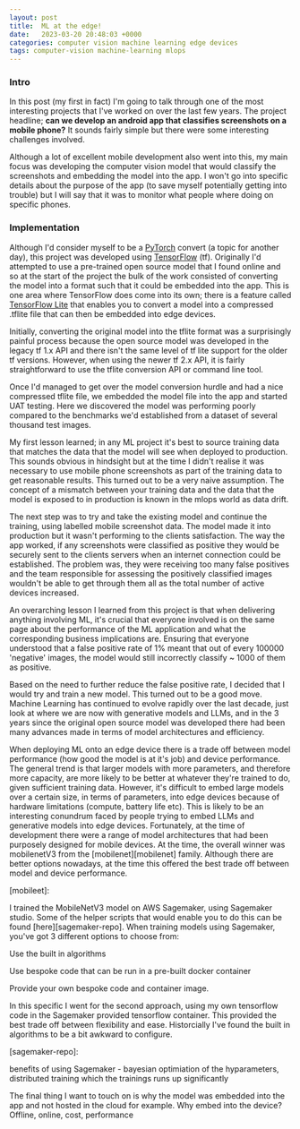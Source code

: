 ```yaml
---
layout: post
title:  ML at the edge!
date:   2023-03-20 20:48:03 +0000
categories: computer vision machine learning edge devices
tags: computer-vision machine-learning mlops
---
```


### Intro

In this post (my first in fact) I'm going to talk through one of the most interesting projects that I've worked on over the 
last few years. The project headline; __can we develop an android app that classifies screenshots on a mobile phone?__
It sounds fairly simple but there were some interesting challenges involved. 

Although a lot of excellent mobile development also went into this, my main focus was developing the computer vision model that would
classify the screenshots and embedding the model into the app. I won't go into specific details about the purpose of the app
(to save myself potentially getting into trouble) but I will say that it was to monitor what people where doing on specific phones.

### Implementation

Although I'd consider myself to be a [PyTorch][pytorch] convert (a topic for another day), 
this project was developed using [TensorFlow][tensorflow] (tf). Originally I'd attempted to use a pre-trained 
open source model that I found online and so at the start of the project 
the bulk of the work consisted of converting the model into a format such that it could be embedded into the app. This is one 
area where TensorFlow does come into its own; there is a feature called [TensorFlow Lite][tflite] that
enables you to convert a model into a compressed .tflite file that can then be embedded into edge devices. 

[tflite]: https://www.tensorflow.org/lite
[pytorch]: https://pytorch.org/ 
[tensorflow]: https://www.tensorflow.org/ 

Initially, converting the original model into the tflite format was a surprisingly painful
process because the open source model was developed in the legacy tf 1.x API and there isn't the same level 
of tf lite support for the older tf versions. However, when using the newer tf 2.x API, it is fairly straightforward to use the
tflite conversion API or command line tool.

Once I'd managed to get over the model conversion hurdle and had a nice compressed tflite file, we embedded the model file into the
app and started UAT testing. Here we discovered the model was performing poorly compared to the benchmarks we'd established 
from a dataset of several thousand test images.

My first lesson learned; in any ML project it's best to source training data that matches the
data that the model will see when deployed to production. This sounds obvious in hindsight but at the time I 
didn't realise it was necessary to use mobile phone screenshots as part of the training data to get reasonable results. 
This turned out to be a very naive assumption. The concept of a mismatch between your training data and the data that the 
model is exposed to in production is known in the mlops world as data drift. 

The next step was to try and take the existing model and continue the training, using labelled mobile screenshot data. 
The model made it into production but it wasn't performing to the clients satisfaction. The way the app worked, if any
screenshots were classified as positive they would be securely sent to the clients servers when an internet connection could be established. 
The problem was, they were receiving too many false positives and the team responsible for assessing the positively classified 
images wouldn't be able to get through them all as the total number of active devices increased. 

An overarching lesson I learned from this project is that when delivering anything involving ML, it's crucial that everyone
involved is on the same page about the performance of the ML application and what the corresponding business implications are. Ensuring that
everyone understood that a false positive rate of 1% meant that out of every 100000 'negative' images, the model 
would still incorrectly classify ~ 1000 of them as positive. 

Based on the need to further reduce the false positive rate, I decided that I would try and train a new model. 
This turned out to be a good move. Machine Learning has continued to evolve rapidly over the last decade, 
just look at where we are now with generative models and LLMs, and in the 3 years since 
the original open source model was developed there had been many advances made in terms of model architectures and efficiency.

When deploying ML onto an edge device there is a trade off between model performance (how good the model is at it's job) and device performance. 
The general trend is that larger models with more parameters, and therefore more capacity, are more likely to be better at whatever 
they're trained to do, given sufficient training data. However, it's difficult to embed large models over a certain size,
in terms of parameters, into edge devices because of hardware limitations (compute, battery life etc). This is likely to 
be an interesting conundrum faced by people trying to embed LLMs and generative models into edge devices. Fortunately, at the time 
of development there were a range of model architectures that had been purposely designed for mobile devices. At the time, 
the overall winner was mobilenetV3 from the [mobilenet][mobilenet] family. Although there are better options nowadays, at the time
this offered the best trade off between model and device performance.

[mobileet]:

I trained the MobileNetV3 model on AWS Sagemaker, using Sagemaker studio. Some of the helper scripts that would enable
you to do this can be found [here][sagemaker-repo]. When training models using Sagemaker, you've got 3 different options
to choose from: 

Use the built in algorithms

Use bespoke code that can be run in a pre-built docker container

Provide your own bespoke code and container image.

In this specific I went for the second approach, using my own tensorflow code in the Sagemaker provided tensorflow container. 
This provided the best trade off between flexibility and ease. Historcially I've found the built in algorithms to be a bit
awkward to configure.

[sagemaker-repo]:

benefits of using Sagemaker - bayesian optimiation of the hyparameters, distributed training which the trainings runs up
significantly

The final thing I want to touch on is why the model was embedded into the app and not hosted in the cloud for example. 
Why embed into the device? Offline, online, cost, performance 

 
